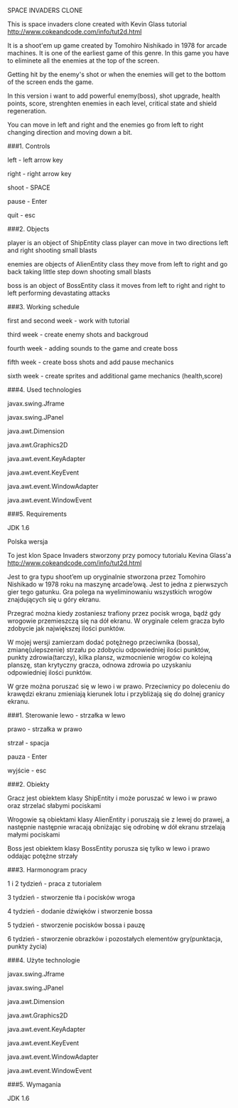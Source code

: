 SPACE INVADERS CLONE

This is space invaders clone created with Kevin Glass tutorial
http://www.cokeandcode.com/info/tut2d.html

It is a shoot'em up game created by Tomohiro Nishikado in 1978 for arcade machines. It is one of the earliest game of this genre. In this game you have to eliminete all the enemies at the top of the screen. 

Getting hit by the enemy's shot or when the enemies will get to the bottom of the screen ends the game.

In this version i want to add powerful enemy(boss), shot upgrade, health points, score, strenghten enemies in each level, critical state and shield regeneration.

You can move in left and right and the enemies go from left to right changing direction and moving down a bit.

###1. Controls 

left - left arrow key

right - right arrow key

shoot - SPACE

pause - Enter

quit - esc

###2. Objects

player is an object of ShipEntity class player can move in two directions left and right shooting small blasts

enemies are objects of AlienEntity class they move from left to right and go back taking little step down shooting small blasts

boss is an object of BossEntity class it moves from left to right and right to left performing devastating attacks

###3. Working schedule

first and second week - work with tutorial

third week - create enemy shots and backgroud

fourth week - adding sounds to the game and create boss

fifth week - create boss shots and add pause mechanics

sixth week - create sprites and additional game mechanics (health,score)

###4. Used technologies

javax.swing.Jframe

javax.swing.JPanel

java.awt.Dimension

java.awt.Graphics2D

java.awt.event.KeyAdapter

java.awt.event.KeyEvent

java.awt.event.WindowAdapter

java.awt.event.WindowEvent

###5. Requirements

JDK 1.6

Polska wersja

To jest klon Space Invaders stworzony przy pomocy tutorialu Kevina Glass'a
http://www.cokeandcode.com/info/tut2d.html

Jest to gra typu shoot’em up oryginalnie stworzona przez Tomohiro Nishikado w 1978 roku na maszynę arcade’ową. Jest to jedna z pierwszych gier tego gatunku. Gra polega na wyeliminowaniu wszystkich wrogów znajdujących się u góry ekranu. 

Przegrać można kiedy zostaniesz trafiony przez pocisk wroga, bądź gdy wrogowie przemieszczą się na dół ekranu. W oryginale celem gracza było zdobycie jak największej ilości punktów. 

W mojej wersji zamierzam dodać potężnego przeciwnika (bossa), zmianę(ulepszenie) strzału po zdobyciu odpowiedniej ilości punktów, punkty zdrowia(tarczy), kilka plansz, wzmocnienie wrogów co kolejną planszę, stan krytyczny gracza, odnowa zdrowia po uzyskaniu odpowiedniej ilości punktów. 

W grze można poruszać się w lewo i w prawo. Przeciwnicy po doleceniu do krawędzi ekranu zmieniają kierunek lotu i przybliżają się do dolnej granicy ekranu.

###1. Sterowanie
lewo - strzałka w lewo

prawo - strzałka w prawo

strzał - spacja

pauza - Enter

wyjście - esc

###2. Obiekty

Gracz jest obiektem klasy ShipEntity i może poruszać w lewo i w prawo oraz strzelać słabymi pociskami

Wrogowie są obiektami klasy AlienEntity i poruszają sie z lewej do prawej, a następnie następnie wracają obniżając się odrobinę w dół ekranu strzelają małymi pociskami

Boss jest obiektem klasy BossEntity porusza się tylko w lewo i prawo oddając potężne strzały

###3. Harmonogram pracy

1 i 2 tydzień - praca z tutorialem

3 tydzień - stworzenie tła i pocisków wroga

4 tydzień - dodanie dźwięków i stworzenie bossa

5 tydzień - stworzenie pocisków bossa i pauzę

6 tydzień - stworzenie obrazków i pozostałych elementów gry(punktacja, punkty życia)

###4. Użyte technologie

javax.swing.Jframe

javax.swing.JPanel

java.awt.Dimension

java.awt.Graphics2D

java.awt.event.KeyAdapter

java.awt.event.KeyEvent

java.awt.event.WindowAdapter

java.awt.event.WindowEvent

###5. Wymagania

JDK 1.6
